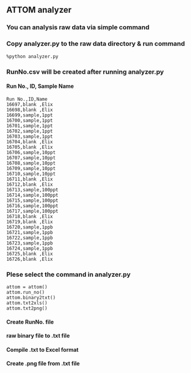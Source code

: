 ## ATTOM analyzer

### You can analysis raw data via simple command
### Copy analyzer.py to the raw data directory & run command
```shell
%python analyzer.py
```

### RunNo.csv will be created after running analyzer.py
#### Run No., ID, Sample Name
```shell
Run No.,ID,Name
16697,blank ,Elix
16698,blank ,Elix
16699,sample,1ppt
16700,sample,1ppt
16701,sample,1ppt
16702,sample,1ppt
16703,sample,1ppt
16704,blank ,Elix
16705,blank ,Elix
16706,sample,10ppt
16707,sample,10ppt
16708,sample,10ppt
16709,sample,10ppt
16710,sample,10ppt
16711,blank ,Elix
16712,blank ,Elix
16713,sample,100ppt
16714,sample,100ppt
16715,sample,100ppt
16716,sample,100ppt
16717,sample,100ppt
16718,blank ,Elix
16719,blank ,Elix
16720,sample,1ppb
16721,sample,1ppb
16722,sample,1ppb
16723,sample,1ppb
16724,sample,1ppb
16725,blank ,Elix
16726,blank ,Elix
```
### Plese select the command in analyzer.py
```shell
attom = attom()
attom.run_no()
attom.binary2txt()
attom.txt2xls()
attom.txt2png()
```
#### Create RunNo. file
#### raw binary file to .txt file
#### Compile .txt to Excel format
#### Create .png file from .txt file
